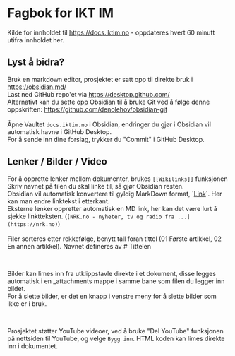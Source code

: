 # Fagbok for IKT IM
Kilde for innholdet til https://docs.iktim.no - oppdateres hvert 60 minutt utifra innholdet her.

## Lyst å bidra?
Bruk en markdown editor, prosjektet er satt opp til direkte bruk i https://obsidian.md/<br>
Last ned GitHub repo'et via https://desktop.github.com/<br>
Alternativt kan du sette opp Obsidian til å bruke Git ved å følge denne oppskriften: https://github.com/denolehov/obsidian-git<br>
<br>
Åpne Vaultet `docs.iktim.no` i Obsidian, endringer du gjør i Obsidian vil automatisk havne i GitHub Desktop.<br>
For å sende inn dine forslag, trykker du "Commit" i GitHub Desktop.

## Lenker / Bilder / Video
For å opprette lenker mellom dokumenter, brukes `[[Wikilinks]]` funksjonen Skriv navnet på filen du skal linke til, så gjør Obsidian resten.<br>
Obsidian vil automatisk konvertere til gyldig MarkDown format, ´[Link](../Mappe/fil.md)´. Her kan man endre linktekst i etterkant.<br>
Eksterne lenker oppretter automatisk en MD link, her kan det være lurt å sjekke linktteksten. (`[NRK.no - nyheter, tv og radio fra ...](https://nrk.no)`)<br>
<br>
Filer sorteres etter rekkefølge, benytt tall foran tittel (01 Første artikkel, 02 En annen artikkel). Navnet defineres av # Tittelen<br>

<br>

Bilder kan limes inn fra utklippstavle direkte i et dokument, disse legges automatisk i en _attachments mappe i samme bane som filen du legger inn bildet.<br>
For å slette bilder, er det en knapp i venstre meny for å slette bilder som ikke er i bruk.

<br>

Prosjektet støtter YouTube videoer, ved å bruke "Del YouTube" funksjonen på nettsiden til YouTube, og velge `Bygg inn`. HTML koden kan limes direkte inn i dokumentet.
